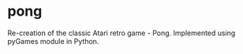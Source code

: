 # pong
Re-creation of the classic Atari retro game - Pong. 
Implemented using pyGames module in Python.
